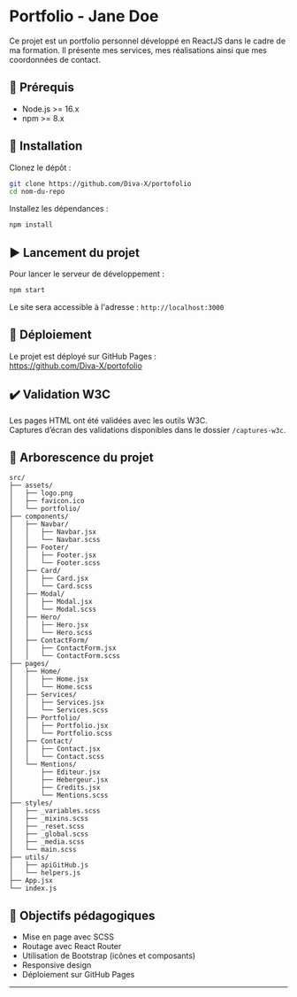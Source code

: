 # Portfolio - Jane Doe

Ce projet est un portfolio personnel développé en ReactJS dans le cadre de ma formation. Il présente mes services, mes réalisations ainsi que mes coordonnées de contact.

## 🔧 Prérequis

- Node.js >= 16.x
- npm >= 8.x

## 🚀 Installation

Clonez le dépôt :

```bash
git clone https://github.com/Diva-X/portofolio
cd nom-du-repo
```

Installez les dépendances :

```bash
npm install
```

## ▶️ Lancement du projet

Pour lancer le serveur de développement :

```bash
npm start
```

Le site sera accessible à l'adresse : `http://localhost:3000`

## 🧾 Déploiement

Le projet est déployé sur GitHub Pages :  
https://github.com/Diva-X/portofolio

## ✔️ Validation W3C

Les pages HTML ont été validées avec les outils W3C.  
Captures d’écran des validations disponibles dans le dossier `/captures-w3c`.

## 📁 Arborescence du projet

```
src/
├── assets/
│   ├── logo.png
│   ├── favicon.ico
│   └── portfolio/
├── components/
│   ├── Navbar/
│   │   ├── Navbar.jsx
│   │   └── Navbar.scss
│   ├── Footer/
│   │   ├── Footer.jsx
│   │   └── Footer.scss
│   ├── Card/
│   │   ├── Card.jsx
│   │   └── Card.scss
│   ├── Modal/
│   │   ├── Modal.jsx
│   │   └── Modal.scss
│   ├── Hero/
│   │   ├── Hero.jsx
│   │   └── Hero.scss
│   ├── ContactForm/
│   │   ├── ContactForm.jsx
│   │   └── ContactForm.scss
├── pages/
│   ├── Home/
│   │   ├── Home.jsx
│   │   └── Home.scss
│   ├── Services/
│   │   ├── Services.jsx
│   │   └── Services.scss
│   ├── Portfolio/
│   │   ├── Portfolio.jsx
│   │   └── Portfolio.scss
│   ├── Contact/
│   │   ├── Contact.jsx
│   │   └── Contact.scss
│   └── Mentions/
│       ├── Editeur.jsx
│       ├── Hebergeur.jsx
│       ├── Credits.jsx
│       └── Mentions.scss
├── styles/
│   ├── _variables.scss
│   ├── _mixins.scss
│   ├── _reset.scss
│   ├── _global.scss
│   ├── _media.scss
│   └── main.scss
├── utils/
│   ├── apiGitHub.js
│   └── helpers.js
├── App.jsx
└── index.js
```

## 📌 Objectifs pédagogiques

- Mise en page avec SCSS
- Routage avec React Router
- Utilisation de Bootstrap (icônes et composants)
- Responsive design
- Déploiement sur GitHub Pages

---


